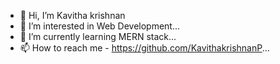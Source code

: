 - 👋 Hi, I’m Kavitha krishnan
- 👀 I’m interested in Web Development...
- 🌱 I’m currently learning MERN stack...
- 📫 How to reach me - https://github.com/KavithakrishnanP...

<!---
KavithakrishnanP/KavithakrishnanP is a ✨ special ✨ repository because its `README.md` (this file) appears on your GitHub profile.
You can click the Preview link to take a look at your changes.
--->
